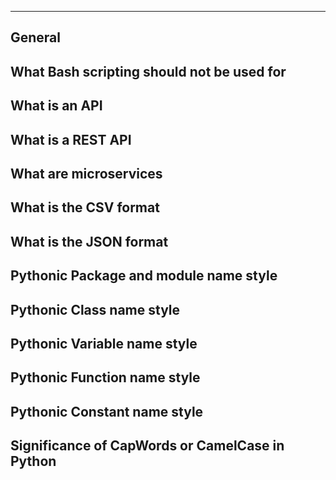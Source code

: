 ------------------------------------------------------
General
------------------------------------------------------




What Bash scripting should not be used for
------------------------------------------------------
What is an API
------------------------------------------------------
What is a REST API
------------------------------------------------------
What are microservices
------------------------------------------------------
What is the CSV format
------------------------------------------------------
What is the JSON format
------------------------------------------------------
Pythonic Package and module name style
------------------------------------------------------
Pythonic Class name style
------------------------------------------------------
Pythonic Variable name style
------------------------------------------------------
Pythonic Function name style
------------------------------------------------------
Pythonic Constant name style
------------------------------------------------------
Significance of CapWords or CamelCase in Python
------------------------------------------------------
